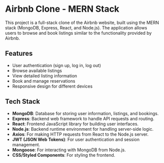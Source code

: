# Airbnb Clone - MERN Stack

This project is a full-stack clone of the Airbnb website, built using the MERN stack (MongoDB, Express, React, and Node.js). The application allows users to browse and book listings similar to the functionality provided by Airbnb.

## Features

- User authentication (sign up, log in, log out)
- Browse available listings
- View detailed listing information
- Book and manage reservations
- Responsive design for different devices

## Tech Stack

- **MongoDB**: Database for storing user information, listings, and bookings.
- **Express**: Backend web framework to handle API requests and routing.
- **React**: Frontend JavaScript library for building user interfaces.
- **Node.js**: Backend runtime environment for handling server-side logic.
- **Axios**: For making HTTP requests from React to the Node.js server.
- **JWT (JSON Web Tokens)**: For user authentication and session management.
- **Mongoose**: For interacting with MongoDB from Node.js.
- **CSS/Styled Components**: For styling the frontend.
